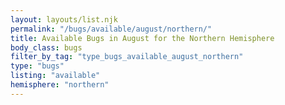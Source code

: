 ```yaml
---
layout: layouts/list.njk
permalink: "/bugs/available/august/northern/"
title: Available Bugs in August for the Northern Hemisphere
body_class: bugs
filter_by_tag: "type_bugs_available_august_northern"
type: "bugs"
listing: "available"
hemisphere: "northern"
---
```

